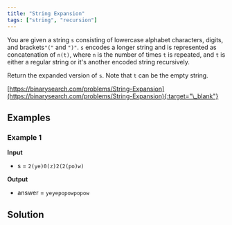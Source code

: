 ```yaml
---
title: "String Expansion"
tags: ["string", "recursion"]
---
```


You are given a string `s` consisting of lowercase alphabet characters, digits, and brackets`"("` and `")"`. `s` encodes a longer string and is represented as concatenation of `n(t)`, where `n` is the number of times `t` is repeated, and `t` is either a regular string or it's another encoded string recursively.

Return the expanded version of `s`. Note that `t` can be the empty string.

[https://binarysearch.com/problems/String-Expansion](https://binarysearch.com/problems/String-Expansion){:target="\_blank"}

## Examples

### Example 1

**Input**

- s = `2(ye)0(z)2(2(po)w)`

**Output**

- answer = `yeyepopowpopow`

## Solution

<script src="https://gist.github.com/yaeba/16da7be5123724fcf6eccc25581cef5a.js?file=String-Expansion.py"></script>
